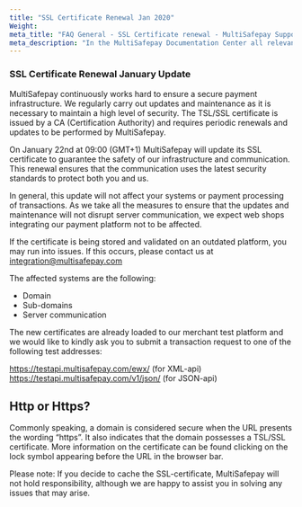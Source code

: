 ```yaml
---
title: "SSL Certificate Renewal Jan 2020"
Weight:
meta_title: "FAQ General - SSL Certificate renewal - MultiSafepay Support"
meta_description: "In the MultiSafepay Documentation Center all relevant information regarding our Plugins and API. As well as Support pages for Payment Method, Tools and General Questions. You can also find the contact details of our Support Team and Integration Team."
---
```


### SSL Certificate Renewal January Update

MultiSafepay continuously works hard to ensure a secure payment infrastructure. We regularly carry out updates and maintenance as it is necessary to maintain a high level of security.
The TSL/SSL certificate is issued by a CA (Certification Authority) and requires periodic renewals and updates to be performed by MultiSafepay.

On January 22nd at 09:00 (GMT+1) MultiSafepay will update its SSL certificate to guarantee the safety of our infrastructure and communication. This renewal ensures that the communication uses the latest security standards to protect both you and us.

In general, this update will not affect your systems or payment processing of transactions. As we take all the measures to ensure that the updates and maintenance will not disrupt server communication, we expect web shops integrating our payment platform not to be affected.

If the certificate is being stored and validated on an outdated platform, you may run into issues. If this occurs, please contact us at <integration@multisafepay.com>

The affected systems are the following: 

* Domain
* Sub-domains
* Server communication


The new certificates are already loaded to our merchant test platform and we would like to kindly ask you to submit a transaction request to one of the following test addresses:

https://testapi.multisafepay.com/ewx/  (for XML-api)
https://testapi.multisafepay.com/v1/json/  (for JSON-api)

## Http or Https?

Commonly speaking, a domain is considered secure when the URL presents the wording “https”. It also indicates that the domain possesses a TSL/SSL certificate. More information on the certificate can be found clicking on the lock symbol appearing before the URL in the browser bar.

<div class="alert alert-warning" role="alert">
Please note: If you decide to cache the SSL-certificate, MultiSafepay will not hold responsibility, although we are happy to assist you in solving any issues that may arise.
</div>